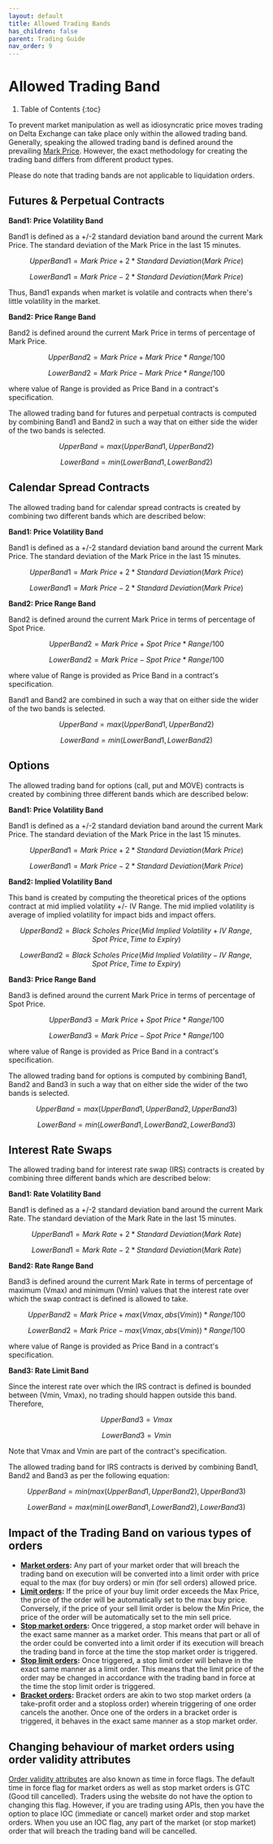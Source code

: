 ```yaml
---
layout: default
title: Allowed Trading Bands
has_children: false
parent: Trading Guide
nav_order: 9
---
```


# Allowed Trading Band

1. Table of Contents
{:toc}

To prevent market manipulation as well as idiosyncratic price moves trading on Delta Exchange can take place only within the allowed trading band. Generally, speaking the allowed trading band is defined around the prevailing [Mark Price]({{site.baseurl}}/docs/trading-guide/fair-price/#fair-price-marking). However, the exact methodology for creating the trading band differs from different product types. 

Please do note that trading bands are not applicable to liquidation orders.

## Futures & Perpetual Contracts

**Band1: Price Volatility Band**

Band1 is defined as a +/-2 standard deviation band around the current Mark Price. The standard deviation of the Mark Price in the last 15 minutes. 

$$UpperBand1=Mark\ Price + 2 * Standard\ Deviation (Mark\ Price)$$

$$LowerBand1 = Mark\ Price - 2 * Standard\ Deviation (Mark\ Price)$$

Thus, Band1 expands when market is volatile and contracts when there's little volatility in the market.


**Band2: Price Range Band**

Band2 is defined around the current Mark Price in terms of percentage of Mark Price. 

$$UpperBand2=Mark\ Price + Mark\ Price * Range/ 100 $$

$$LowerBand2 = Mark\ Price - Mark\ Price * Range/ 100 $$

where value of Range is provided as Price Band in a contract's specification.

The allowed trading band for futures and perpetual contracts is computed by combining Band1 and Band2 in such a way that on either side the wider of the two bands is selected.

$$UpperBand = max (UpperBand1, UpperBand2)$$

$$LowerBand = min (LowerBand1, LowerBand2)$$

## Calendar Spread Contracts

The allowed trading band for calendar spread contracts is created by combining two different bands which are described below:

**Band1: Price Volatility Band**

Band1 is defined as a +/-2 standard deviation band around the current Mark Price. The standard deviation of the Mark Price in the last 15 minutes. 

$$UpperBand1=Mark\ Price + 2 * Standard\ Deviation (Mark\ Price)$$

$$LowerBand1 = Mark\ Price - 2 * Standard\ Deviation (Mark\ Price)$$

**Band2: Price Range Band**

Band2 is defined around the current Mark Price in terms of percentage of Spot Price. 

$$UpperBand2=Mark\ Price + Spot\ Price * Range/100$$

$$LowerBand2 = Mark\ Price - Spot\ Price * Range/100$$

where value of Range is provided as Price Band in a contract's specification.

Band1 and Band2 are combined in such a way that on either side the wider of the two bands is selected.

$$UpperBand = max (UpperBand1, UpperBand2)$$

$$LowerBand = min (LowerBand1, LowerBand2)$$


## Options

The allowed trading band for options (call, put and MOVE) contracts is created by combining three different bands which are described below:

**Band1: Price Volatility Band**

Band1 is defined as a +/-2 standard deviation band around the current Mark Price. The standard deviation of the Mark Price in the last 15 minutes. 

$$UpperBand1=Mark\ Price + 2 * Standard\ Deviation (Mark\ Price)$$

$$LowerBand1 = Mark\ Price - 2 * Standard\ Deviation (Mark\ Price)$$

**Band2: Implied Volatility Band**

This band is created by computing the theoretical prices of the options contract at mid implied volatility +/- IV Range. The mid implied volatility is average of implied volatility for impact bids and impact offers.

$$UpperBand2 = Black\ Scholes\ Price (Mid\ Implied\ Volatility + IV\ Range, Spot\ Price, Time\ to\ Expiry)$$


$$LowerBand2 = Black\ Scholes\ Price (Mid\ Implied\ Volatility - IV\ Range, Spot\ Price, Time\ to\ Expiry)$$

**Band3: Price Range Band**

Band3 is defined around the current Mark Price in terms of percentage of Spot Price. 

$$UpperBand3=Mark\ Price + Spot\ Price * Range/100$$

$$LowerBand3 = Mark\ Price - Spot\ Price * Range/100$$

where value of Range is provided as Price Band in a contract's specification.

The allowed trading band for options is computed by combining Band1, Band2 and Band3 in such a way that on either side the wider of the two bands is selected.

$$UpperBand = max (UpperBand1, UpperBand2, UpperBand3)$$

$$LowerBand = min (LowerBand1, LowerBand2, LowerBand3)$$

## Interest Rate Swaps

The allowed trading band for interest rate swap (IRS) contracts is created by combining three different bands which are described below:

**Band1: Rate Volatility Band**

Band1 is defined as a +/-2 standard deviation band around the current Mark Rate. The standard deviation of the Mark Rate in the last 15 minutes. 

$$UpperBand1=Mark\ Rate + 2 * Standard\ Deviation (Mark\ Rate)$$

$$LowerBand1 = Mark\ Rate - 2 * Standard\ Deviation (Mark\ Rate)$$

**Band2: Rate Range Band**

Band3 is defined around the current Mark Rate in terms of percentage of maximum (Vmax) and minimum (Vmin) values that the interest rate over which the swap contract is defined is allowed to take.

$$UpperBand2=Mark\ Price + max (Vmax, abs(Vmin)) * Range/100$$

$$LowerBand2=Mark\ Price - max (Vmax, abs(Vmin)) * Range/100$$

where value of Range is provided as Price Band in a contract's specification.

**Band3: Rate Limit Band**

Since the interest rate over which the IRS contract is defined is bounded between (Vmin, Vmax), no trading should happen outside this band. Therefore,

$$UpperBand3 = Vmax $$

$$LowerBand3=Vmin$$

Note that Vmax and Vmin are part of the contract's specification.

The allowed trading band for IRS contracts is derived by combining Band1, Band2 and Band3 as per the following equation:

$$UpperBand = min (max (UpperBand1, UpperBand2), UpperBand3)$$

$$LowerBand = max (min (LowerBand1, LowerBand2), LowerBand3)$$


## Impact of the Trading Band on various types of orders

- **[Market orders]({{site.baseurl}}/docs/trading-guide/OrderTypes/#market-orders):** Any part of your market order that will breach the trading band on execution will be converted into a limit order with price equal to the max (for buy orders) or min (for sell orders) allowed price.
- **[Limit orders]({{site.baseurl}}/docs/trading-guide/OrderTypes/#limit-orders):** If the price of your buy limit order exceeds the Max Price, the price of the order will be automatically set to the max buy price. Conversely, if the price of your sell limit order is below the Min Price, the price of the order will be automatically set to the min sell price.
- **[Stop market orders]({{site.baseurl}}/docs/trading-guide/OrderTypes/#stop-orders):** Once triggered, a stop market order will behave in the exact same manner as a market order. This means that part or all of the order could be converted into a limit order if its execution will breach the trading band in force at the time the stop market order is triggered.
- **[Stop limit orders]({{site.baseurl}}/docs/trading-guide/OrderTypes/#stop-orders):** Once triggered, a stop limit order will behave in the exact same manner as a limit order. This means that the limit price of the order may be changed in accordance with the trading band in force at the time the stop limit order is triggered.
- **[Bracket orders]({{site.baseurl}}/docs/trading-guide/OrderTypes/#bracket-orders):** Bracket orders are akin to two stop market orders (a take-profit order and a stoploss order) wherein triggering of one order cancels the another. Once one of the orders in a bracket order is triggered, it behaves in the exact same manner as a stop market order.

## Changing behaviour of market orders using order validity attributes
[Order validity attributes]({{site.baseurl}}/docs/trading-guide/OrderTypes/#order-validity-attributes) are also known as time in force flags. The default time in force flag for market orders as well as stop market orders is GTC (Good till cancelled). Traders using the website do not have the option to changing this flag. However, if you are trading using APIs, then you have the option to place IOC (immediate or cancel) market order and stop market orders. When you use an IOC flag, any part of the market (or stop market) order that will breach the trading band will be cancelled.
